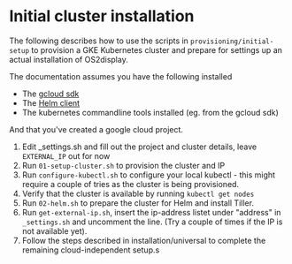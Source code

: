 # Initial cluster installation
The following describes how to use the scripts in `provisioning/initial-setup`
to provision a GKE Kubernetes cluster and prepare for settings up an actual
installation of OS2display.

The documentation assumes you have the following installed
* The [gcloud sdk](https://cloud.google.com/sdk/install)
* The [Helm client](https://docs.helm.sh/using_helm/#installing-helm)
* The kubernetes commandline tools installed (eg. from the gcloud sdk)

And that you've created a google cloud project.

1. Edit _settings.sh and fill out the project and cluster details, leave 
   `EXTERNAL_IP` out for now
2. Run `01-setup-cluster.sh` to provision the cluster and IP
3. Run `configure-kubectl.sh` to configure your local kubectl - this might 
   require a couple of tries as the cluster is being provisioned.
4. Verify that the cluster is available by running `kubectl get nodes`
5. Run `02-helm.sh` to prepare the cluster for Helm and install Tiller.
6. Run `get-external-ip.sh`, insert the ip-address listet under "address" in 
   `_settings.sh` and uncomment the line. (Try a couple of times if the IP is 
   not available yet).
7. Follow the steps described in installation/universal to complete the remaining cloud-independent setup.s
